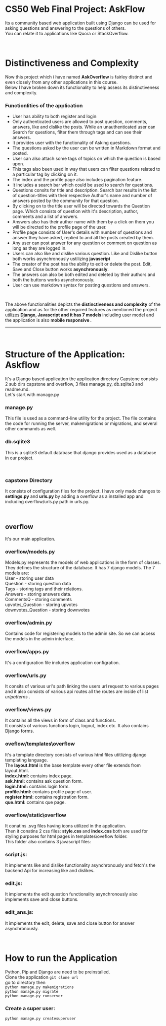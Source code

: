 # CS50 Web Final Project: AskFlow
 Its a community based web application built using Django can be used for asking questions and answering to the questions of others.
<br /> You can relate it to applications like Quora or StackOverflow.

<br />

# Distinctiveness and Complexity
 Now this project which i have named <b>AskOverflow</b> is fairley distinct and even closely from any other applications in this course. <br />Below I have broken down its functionality to help assess its distinctiveness and complexity.

### Functionlities of the application
<ul>  
<li> User has ability to both register and login </li>

<li> Only authenticated users are allowed to post question, comments, answers, like and dislike the posts. While an unauthenticated user can Search for questions, filter them through tags and can see their answers.</li>

<li>It provides user with the functionality of Asking questions.
</li>
<li>
The questions asked by the user can be written in Markdown format and posted.
</li>
<li>User can also attach some tags of topics on which the question is based upon.
</li>
<li>
This tags also been used in way that users can filter questions related to a particular tag by clicking on it.
</li>

<li>
The index and the profile page also includes pagination feature.
</li>

<li>
It includes a search bar which could be used to search for questions.
</li>

<li>
Questions consits for title and description. Search bar results in the list of question-titles with their respective Author's name and number of answers posted by the community for that question.   
</li>

<li>
    By clicking on to the title user will be directed towards the Question page. Which consists of question with it's description, author, comments and a list of answers.
</li>

<li>
     Answers also has their author name with them by a click on them you will be directed to the profile page of the user.
</li>

<li>
    Profile page consists of User's details with number of questions and answer they have asked, replied to and all the posts created by them.
</li>

<li>
    Any user can post answer for any question or comment on question as long as they are logged in.
</li>

<li>
    Users can also like and dislike various question. Like and Dislike button both works asynchronously ustilizing <b>javascript</b>
</li>

<li>
    The creator of the post has the ability to edit or delete the post. Edit, Save and Close  button works <b>asynchronously</b>.
</li>

<li>
    The answers can also be both edited and deleted by their authors and both the buttons works asynchronously.
</li>

<li>User can use markdown syntax for posting questions and answers.
</li>

</ul>

<br />

The above functionalities  depicts the <b>distinctiveness and complexity</b> of the application and as for the other required features as mentioned  the  project utilizes<b> Django, Javascript and it has  7 models </b> including user model and the application is also <b> mobile responsive </b>.

<hr />
<br />

 # Structure of the Application: Askflow

It's a Django based application the application directory Capstone consists 2 sub dirs capstone and overflow, 3 files manage.py, db.sqlite3 and readme.md. <br />
Let's start with manage.py

### manage.py <br /> 
This file is used as a command-line utility for the project. 
The file contains the code for running the server, makemigrations or migrations, and several other commands as well.

### db.sqlite3 <br />
This is a sqlite3 default database that django provides used as a database in our project.

<br />

### capstone Directory
 It consists of configuration files for the project. I have only made changes to <b>settings.py</b> and <b>urls.py</b> by adding a overflow as a installed app and including overflow/urls.py path in urls.py.

<br />

 ## overflow
 It's our main application.

 ### overflow/models.py
 Models.py represents the models of web applications in the form of classes. They defines the structure of the database. It has 7 django models. The 7 models are:
<br /> User - storing user data <br />
Question - storing question data <br />
Tags - storing tags and their relations. <br />
Answers - storing answers data. <br />
CommentsQ - storing comments <br />
upvotes_Question - storing upvotes <br />
downvotes_Question - storing downvotes <br />

 ### overflow/admin.py
 Contains code for registering models to the admin site. So we can access the models in the admin interface.

 ### overflow/apps.py
 It's a configuration file includes application configration.

 ### overflow/urls.py
 It consits of various url's path linking the users url request to various pages and it also consists of various api routes all the routes are inside of list <i> urlpatterns </i>.

 ### overflow/views.py
 It contains all the views in form of class and functions. <br /> It consists of various functions login, logout, index etc.
It also contains Django forms.

 ### oveflow/templates\overflow
 It's a template directory consists of various html files utitlizing django templating language. <br />
The <b>layout.html</b> is the base template every other file extends from layout.html. <br />
<b>index.html:</b> contains index page. <br /> <b>ask.html:</b> contains ask question form. <br />
<b>login.html:</b> contains login form. <br />
<b>profile.html:</b> contains profile page of user. <br />
<b>register.html:</b> contains registration form. <br />
<b>que.html:</b>  contains que page. <br />

 ### overflow/static\overflow
 It conatins .svg files having icons utilized in the application. <br />
Then it conatins 2 css files: 
<b> style.css </b> and <b> index.css </b> both are used for styling purposes for html pages in templates\oveflow folder.
<br /> This folder also contains 3 javascript files: <br />
 ### script.js:
 It implements like and dislike functionality asynchronously  and fetch's the backend Api for increasing like and dislikes.<br />
 ### edit.js:
It implements the edit question functionality asynchronously also implements save and close buttons.
 ### edit_ans.js:
It implements the edit, delete, save and close button for answer asynchronously.

<br />

 # How to run the Application
 Python, Pip and Django are need to be preinstalled. <br />
 Clone the application `git clone url`  <br />go to directory then<br /> `python manage.py makemigrations`
<br /> `python manage.py migrate`
<br /> `python manage.py runserver` <br />
 ### Create a super user: 
 `python manage.py createsuperuser`

